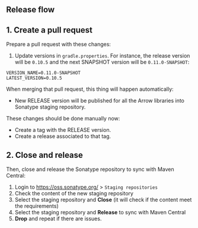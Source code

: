 ## Release flow

## 1. Create a pull request

Prepare a pull request with these changes:

1. Update versions in `gradle.properties`. For instance, the release version will be `0.10.5` and the next SNAPSHOT version will be `0.11.0-SNAPSHOT`:
```
VERSION_NAME=0.11.0-SNAPSHOT
LATEST_VERSION=0.10.5
```

When merging that pull request, this thing will happen automatically:

* New RELEASE version will be published for all the Arrow libraries into Sonatype staging repository.

These changes should be done manually now:

* Create a tag with the RELEASE version.
* Create a release associated to that tag.

## 2. Close and release

Then, close and release the Sonatype repository to sync with Maven Central:

1. Login to https://oss.sonatype.org/ > `Staging repositories`
2. Check the content of the new staging repository
3. Select the staging repository and **Close** (it will check if the content meet the requirements)
4. Select the staging repository and **Release** to sync with Maven Central
5. **Drop** and repeat if there are issues.
